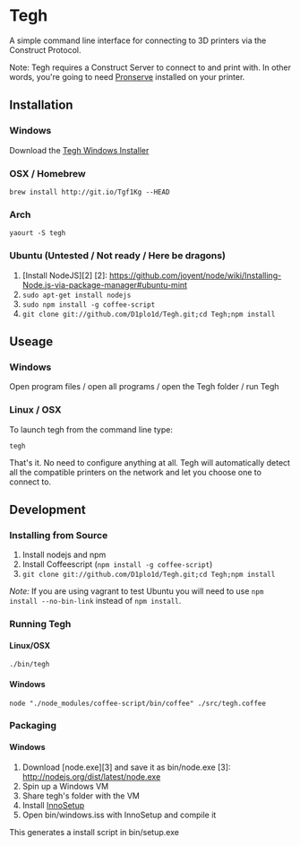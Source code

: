 # Tegh

A simple command line interface for connecting to 3D printers via the Construct Protocol.


Note: Tegh requires a Construct Server to connect to and print with. In other words, you're going to need [Pronserve](https://github.com/kliment/Printrun/tree/experimental) installed on your printer.


## Installation

### Windows

Download the [Tegh Windows Installer][1]

[1]:https://s3.amazonaws.com/tegh_binaries/tegh_0.1.0_win32_installer.exe

### OSX / Homebrew

`brew install http://git.io/Tgf1Kg --HEAD`

### Arch

`yaourt -S tegh`

### Ubuntu (Untested / Not ready / Here be dragons)

1. [Install NodeJS][2]
[2]: https://github.com/joyent/node/wiki/Installing-Node.js-via-package-manager#ubuntu-mint
2. `sudo apt-get install nodejs`
3. `sudo npm install -g coffee-script`
4. `git clone git://github.com/D1plo1d/Tegh.git;cd Tegh;npm install`


## Useage

### Windows

Open program files / open all programs / open the Tegh folder / run Tegh

### Linux / OSX

To launch tegh from the command line type:

`tegh`

That's it. No need to configure anything at all. Tegh will automatically detect all the compatible printers on the network and let you choose one to connect to.


## Development

### Installing from Source

1. Install nodejs and npm
2. Install Coffeescript (`npm install -g coffee-script`)
3. `git clone git://github.com/D1plo1d/Tegh.git;cd Tegh;npm install`

*Note:* If you are using vagrant to test Ubuntu you will need to use
`npm install --no-bin-link` instead of `npm install`.


### Running Tegh

#### Linux/OSX

`./bin/tegh`

#### Windows

`node "./node_modules/coffee-script/bin/coffee" ./src/tegh.coffee`


### Packaging

#### Windows

1. Download [node.exe][3] and save it as bin/node.exe
[3]: http://nodejs.org/dist/latest/node.exe
1. Spin up a Windows VM
3. Share tegh's folder with the VM
4. Install [InnoSetup](http://www.jrsoftware.org/isinfo.php)
5. Open bin/windows.iss with InnoSetup and compile it

This generates a install script in bin/setup.exe


